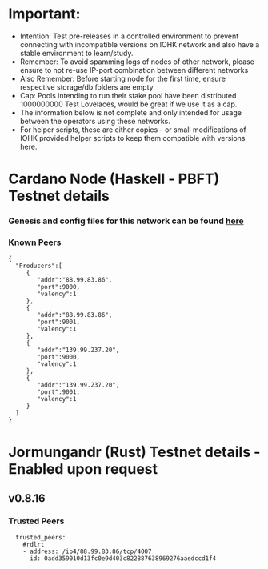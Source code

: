 # Important:
- Intention: Test pre-releases in a controlled environment to prevent connecting with incompatible versions on IOHK network and also have a stable environment to learn/study.
- Remember: To avoid spamming logs of nodes of other network, please ensure to not re-use IP-port combination between different networks
- Also Remember: Before starting node for the first time, ensure respective storage/db folders are empty
- Cap: Pools intending to run their stake pool have been distributed 1000000000 Test Lovelaces, would be great if we use it as a cap.
- The information below is not complete and only intended for usage between the operators using these networks.
- For helper scripts, these are either copies - or small modifications of IOHK provided helper scripts to keep them compatible with versions here.

# Cardano Node (Haskell - PBFT) Testnet details

### Genesis and config files for this network can be found [here]

### Known Peers

```
{
  "Producers":[
     {
        "addr":"88.99.83.86",
        "port":9000,
        "valency":1
     },
     {
        "addr":"88.99.83.86",
        "port":9001,
        "valency":1
     },
     {
        "addr":"139.99.237.20",
        "port":9000,
        "valency":1
     },
     {
        "addr":"139.99.237.20",
        "port":9001,
        "valency":1
     }
  ]
}
```

# Jormungandr (Rust) Testnet details - Enabled upon request

## v0.8.16

### Trusted Peers
```
  trusted_peers:
    #rdlrt
    - address: /ip4/88.99.83.86/tcp/4007
      id: 0add359010d13fc0e9d403c822887638969276aaedccd1f4
```

[here]: https://github.com/cardano-community/guild-operators/edit/master/files
